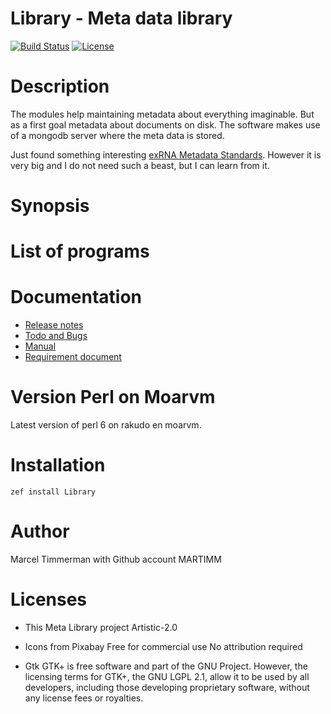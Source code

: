 # Library - Meta data library

[![Build Status](https://travis-ci.org/MARTIMM/Library.svg?branch=master)](https://travis-ci.org/MARTIMM/Library) [![License](http://martimm.github.io/label/License-label.svg)](http://www.perlfoundation.org/artistic_license_2_0)

# Description

The modules help maintaining metadata about everything imaginable. But as a first goal metadata about documents on disk. The software makes use of a mongodb server where the meta data is stored.

Just found something interesting [exRNA Metadata Standards][exRNA]. However it is very big and I do not need such a beast, but I can learn from it.

# Synopsis

# List of programs

# Documentation

* [Release notes][release]
* [Todo and Bugs][todo]
* [Manual][man]
* [Requirement document][requir]

# Version Perl on Moarvm

Latest version of perl 6 on rakudo en moarvm.

# Installation

`zef install Library`

# Author

Marcel Timmerman with Github account MARTIMM

# Licenses
* This Meta Library project
  Artistic-2.0

* Icons from Pixabay
  Free for commercial use
  No attribution required

* Gtk
  GTK+ is free software and part of the GNU Project. However, the licensing terms for GTK+, the GNU LGPL 2.1, allow it to be used by all developers, including those developing proprietary software, without any license fees or royalties.

<!----------------------------------------------------------------------------->
[release]: https://github.com/MARTIMM/Library/blob/master/doc/CHANGES.md
[todo]: https://github.com/MARTIMM/Library/blob/master/doc/TODO.md
[man]: https://github.com/MARTIMM/Library/blob/master/doc/manual.pdf
[requir]: https://github.com/MARTIMM/Library/blob/master/doc/requirements.pdf

[exRNA]: http://genboree.org/theCommons/projects/exrna-mads/wiki/exRNA%20Metadata%20Standards
